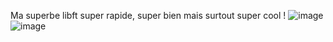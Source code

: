 Ma superbe libft super rapide, super bien mais surtout super cool ! 
![image](https://github.com/user-attachments/assets/45d575b6-0893-464e-a543-5fb74f043eb2) ![image](https://github.com/user-attachments/assets/ac6692a9-c4ff-4c9b-bc85-0c621c316da1)

